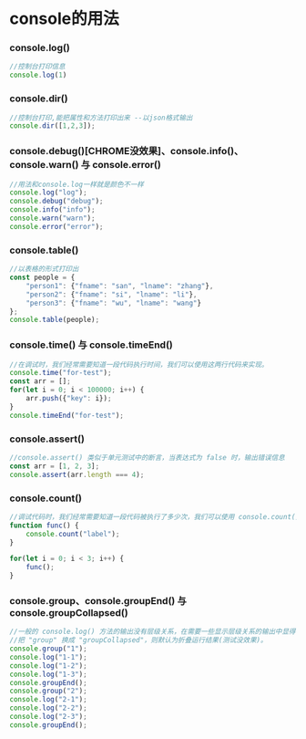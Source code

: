 # console的用法

### console.log()
```js
//控制台打印信息
console.log(1)
```

### console.dir()
```js
//控制台打印,能把属性和方法打印出来 --以json格式输出
console.dir([1,2,3]);
```

### console.debug()[CHROME没效果]、console.info()、console.warn() 与 console.error()
```js
//用法和console.log一样就是颜色不一样
console.log("log");
console.debug("debug");
console.info("info");
console.warn("warn");
console.error("error");

```

### console.table()
```js
//以表格的形式打印出
const people = {
    "person1": {"fname": "san", "lname": "zhang"},
    "person2": {"fname": "si", "lname": "li"},
    "person3": {"fname": "wu", "lname": "wang"}
};
console.table(people);
```

### console.time() 与 console.timeEnd()
```js
//在调试时，我们经常需要知道一段代码执行时间，我们可以使用这两行代码来实现。
console.time("for-test");
const arr = [];
for(let i = 0; i < 100000; i++) {
    arr.push({"key": i});
}
console.timeEnd("for-test");
```

### console.assert()
```js
//console.assert() 类似于单元测试中的断言，当表达式为 false 时，输出错误信息
const arr = [1, 2, 3];
console.assert(arr.length === 4);
```

### console.count()
```js
//调试代码时，我们经常需要知道一段代码被执行了多少次，我们可以使用 console.count() 来方便的达到我们的目的
function func() {
    console.count("label");
}

for(let i = 0; i < 3; i++) {
    func();
}
```

### console.group、console.groupEnd() 与 console.groupCollapsed()
```js
//一般的 console.log() 方法的输出没有层级关系，在需要一些显示层级关系的输出中显得苍白无力，使用 console.group() 可以达到我们的目的
//把 "group" 换成 "groupCollapsed"，则默认为折叠运行结果(测试没效果)。
console.group("1");
console.log("1-1");
console.log("1-2");
console.log("1-3");
console.groupEnd();
console.group("2");
console.log("2-1");
console.log("2-2");
console.log("2-3");
console.groupEnd();
```
